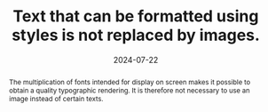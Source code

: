 ---
N: '182'
Rubrique: Présentation
title: Text that can be formatted using styles is not replaced by images.
abstract: The multiplication of fonts intended for display on screen makes it possible to obtain a quality typographic rendering. It is therefore not necessary to use an image instead of certain texts.
categories: ["Presentation"]
agrege: O4182-E062
opquast: '4 182'
indiceebook: '62'
description: "Rule n° 062"
before: "061"
weight: "062"
after: "063"
actif: '1'
layout: rules
date: 2024-07-22
tags: ["conception", ""]
objectif: ["Facilitate the adaptation of the rendering to the media (mobile or other) or to the user's needs (enlargement of character size, modification of colors, font, weight, justification, etc.).", "Improve the accessibility of content to people with disabilities.", "Improve the consideration of content by search engines specific to reading software."]
Meo: ["Use HTML texts formatted using CSS styles (and in particular downloadable fonts or Web fonts)"]
Controle: ["This verification requires visual examination of the pages to identify images containing only text and to assess whether formatting via CSS would have produced an equivalent rendering. For each page containing texts set in images:
Review the images (HTML images and possible CSS background images used to simulate a particular texture: parchment, notebook sheet, etc.).
Check that texts placed in images only correspond to formatting that cannot be obtained via CSS styles.
Excluded from this requirement: logos, promotional graphic elements.
"
]
epubcheck: 
ace: 
humancheck: true
Source: ["Opquast"]
Referentiel: [""]
Steps: ["conception", ""]
---